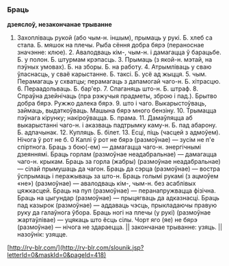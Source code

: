 ### Браць
**дзеяслоў, незакончанае трыванне**

1. Захопліваць рукой (або чым-н. іншым), прымаць у рукі. Б. хлеб са стала. Б. мяшок на плечы. Рыба сёння добра бярэ (пераноснае значэнне: клюе). 2. Авалодваць кім-, чым-н. і дамагацца ў барацьбе. Б. у полон. Б. штурмам крэпасць. 3. Прымаць (з якой-н. мэтай, на пэўных умовах). Б. на зборы. Б. на работу. 4. Атрымліваць у сваю ўласнасць, у сваё карыстанне. Б. таксі. Б. усё ад жыцця. 5. чым. Перамагаць у схватцы; перамагаць з дапамогай чаго-н. Б. хітрасцю. 6. Пераадольваць. Б. бар'ер. 7. Спаганяць што-н. Б. штраф. 8. Спраўна дзейнічаць (пра рэжучыя прадметы, зброю і пад.). Брытво добра бярэ. Ружжо далека бярэ. 9. што і чаго. Выкарыстоўваць, займаць, выдаткоўваць. Машына бярэ много бензіну. 10. Трымацца пэўнага кірунку; накіроўвацца. Б. прама. 11. Дамаўляцца аб выкарыстанні чаго-н. і аказваць падтрымку каму-н. Б. пад абарону. Б. адпачынак. 12. Купляць. Б. білет. 13. Есці, піць (часцей з адмоўем). Нічога ў рот не б. 0 Каплі ў рот не бярэ (размоўнае) — зусім не п'е спіртнога. Браць з бою(-ем) — дамагацца чаго-н. энергічнымі дзеяннямі. Браць горлам (размоўнае неадабральнае) — дамагацца чаго-н. крыкам. Браць за горла (жабры) (размоўнае неадабральнае) — сілай прымушаць да чагон. Браць да сэрца (размоўнае) — востра ўспрымаць і перажываць за што-н. Браць голымі рукамі (з ацмоўем «не») (размоўнае) — авалодваць кім-, чым-н. без асаблівых цяжкасцей. Браць на пуп (размоўнае) — перанапружвацца фізічна. Браць на цыгундар (размоўнае) — прыцягваць да адказнасці. Браць пад казырок (размоўнае) — аддаваць чэсць, прыкладаючы правую руку да галаўнога ўбора. Браць ногі на плечы (у рукі) (размоўнае жартаўлівае) — уцякаць што ёсць сілы. Чорт яго (яе) не бярэ (размоўнае) — нічога не здараецца. || закончанае трыванне: узяць. || назоўнік: узяцце.

<a rel="author">[http://rv-blr.com/](http://rv-blr.com/slounik.jsp?letterId=0&maskId=0&pageId=418)</a>
